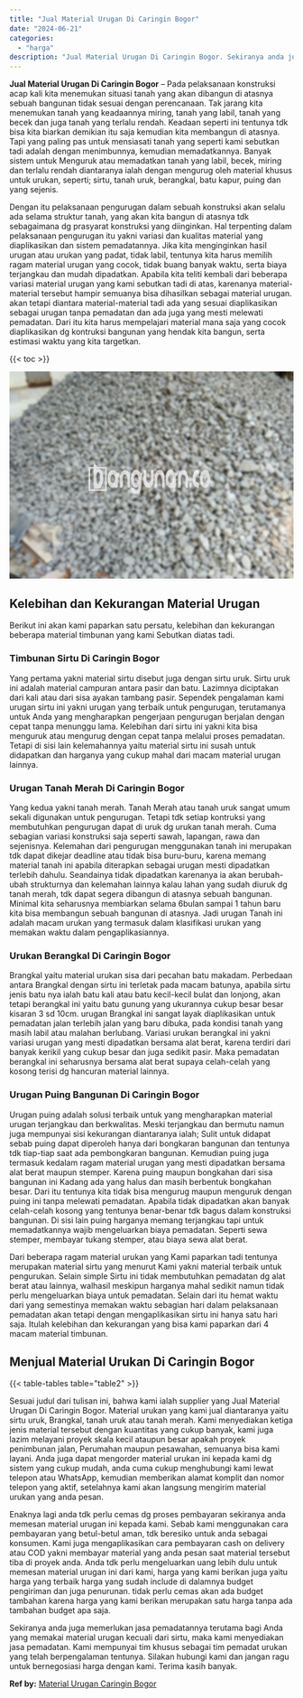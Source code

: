 ```yaml
---
title: "Jual Material Urugan Di Caringin Bogor"
date: "2024-06-21"
categories: 
  - "harga"
description: "Jual Material Urugan Di Caringin Bogor. Sekiranya anda juga memerlukan jasa pemadatannya terutama bagi Anda yang memakai material urugan kecuali dari sirtu,..."
---
```


**Jual Material Urugan Di Caringin Bogor** – Pada pelaksanaan konstruksi acap kali kita menemukan situasi tanah yang akan dibangun di atasnya sebuah bangunan tidak sesuai dengan perencanaan. Tak jarang kita menemukan tanah yang keadaannya miring, tanah yang labil, tanah yang becek dan juga tanah yang terlalu rendah. Keadaan seperti ini tentunya tdk bisa kita biarkan demikian itu saja kemudian kita membangun di atasnya. Tapi yang paling pas untuk mensiasati tanah yang seperti kami sebutkan tadi adalah dengan menimbunnya, kemudian memadatkannya. Banyak sistem untuk Menguruk atau memadatkan tanah yang labil, becek, miring dan terlalu rendah diantaranya ialah dengan mengurug oleh material khusus untuk urukan, seperti; sirtu, tanah uruk, berangkal, batu kapur, puing dan yang sejenis.

Dengan itu pelaksanaan pengurugan dalam sebuah konstruksi akan selalu ada selama struktur tanah, yang akan kita bangun di atasnya tdk sebagaimana dg prasyarat konstruksi yang diinginkan. Hal terpenting dalam pelaksanaan pengurugan itu yakni variasi dan kualitas material yang diaplikasikan dan sistem pemadatannya. Jika kita menginginkan hasil urugan atau urukan yang padat, tidak labil, tentunya kita harus memilih ragam material urugan yang cocok, tidak buang banyak waktu, serta biaya terjangkau dan mudah dipadatkan. Apabila kita teliti kembali dari beberapa variasi material urugan yang kami sebutkan tadi di atas, karenanya material-material tersebut hampir semuanya bisa dihasilkan sebagai material urugan. akan tetapi diantara material-material tadi ada yang sesuai diaplikasikan sebagai urugan tanpa pemadatan dan ada juga yang mesti melewati pemadatan. Dari itu kita harus mempelajari material mana saja yang cocok diaplikasikan dg kontruksi bangunan yang hendak kita bangun, serta estimasi waktu yang kita targetkan.

{{< toc >}}

![Jual Material Urugan Di Caringin Bogor](/images/jual-urugan-20.png)

## Kelebihan dan Kekurangan Material Urugan

Berikut ini akan kami paparkan satu persatu, kelebihan dan kekurangan beberapa material timbunan yang kami Sebutkan diatas tadi.

### Timbunan Sirtu Di Caringin Bogor

Yang pertama yakni material sirtu disebut juga dengan sirtu uruk. Sirtu uruk ini adalah material campuran antara pasir dan batu. Lazimnya diciptakan dari kali atau dari sisa ayakan tambang pasir. Sependek pengalaman kami urugan sirtu ini yakni urugan yang terbaik untuk pengurugan, terutamanya untuk Anda yang mengharapkan pengerjaan pengurugan berjalan dengan cepat tanpa menunggu lama. Kelebihan dari sirtu ini yakni kita bisa menguruk atau mengurug dengan cepat tanpa melalui proses pemadatan. Tetapi di sisi lain kelemahannya yaitu material sirtu ini susah untuk didapatkan dan harganya yang cukup mahal dari macam material urugan lainnya.

### Urugan Tanah Merah Di Caringin Bogor

Yang kedua yakni tanah merah. Tanah Merah atau tanah uruk sangat umum sekali digunakan untuk pengurugan. Tetapi tdk setiap kontruksi yang membutuhkan pengurugan dapat di uruk dg urukan tanah merah. Cuma sebagian variasi konstruksi saja seperti sawah, lapangan, rawa dan sejenisnya. Kelemahan dari pengurugan menggunakan tanah ini merupakan tdk dapat dikejar deadline atau tidak bisa buru-buru, karena memang material tanah ini apabila diterapkan sebagai urugan mesti dipadatkan terlebih dahulu. Seandainya tidak dipadatkan karenanya ia akan berubah-ubah strukturnya dan kelemahan lainnya kalau lahan yang sudah diuruk dg tanah merah, tdk dapat segera dibangun di atasnya sebuah bangunan. Minimal kita seharusnya membiarkan selama 6bulan sampai 1 tahun baru kita bisa membangun sebuah bangunan di atasnya. Jadi urugan Tanah ini adalah macam urukan yang termasuk dalam klasifikasi urukan yang memakan waktu dalam pengaplikasiannya.

### Urukan Berangkal Di Caringin Bogor

Brangkal yaitu material urukan sisa dari pecahan batu makadam. Perbedaan antara Brangkal dengan sirtu ini terletak pada macam batunya, apabila sirtu jenis batu nya ialah batu kali atau batu kecil-kecil bulat dan lonjong, akan tetapi berangkal ini yaitu batu gunung yang ukurannya cukup besar besar kisaran 3 sd 10cm. urugan Brangkal ini sangat layak diaplikasikan untuk pemadatan jalan terlebih jalan yang baru dibuka, pada kondisi tanah yang masih labil atau malahan berlubang. Variasi urukan berangkal ini yakni variasi urugan yang mesti dipadatkan bersama alat berat, karena terdiri dari banyak kerikil yang cukup besar dan juga sedikit pasir. Maka pemadatan berangkal ini seharusnya bersama alat berat supaya celah-celah yang kosong terisi dg hancuran material lainnya.

### Urugan Puing Bangunan Di Caringin Bogor

Urugan puing adalah solusi terbaik untuk yang mengharapkan material urugan terjangkau dan berkwalitas. Meski terjangkau dan bermutu namun juga mempunyai sisi kekurangan diantaranya ialah; Sulit untuk didapat sebab puing dapat diperoleh hanya dari bongkaran bangunan dan tentunya tdk tiap-tiap saat ada pembongkaran bangunan. Kemudian puing juga termasuk kedalam ragam material urugan yang mesti dipadatkan bersama alat berat maupun stemper. Karena puing maupun bongkahan dari sisa bangunan ini Kadang ada yang halus dan masih berbentuk bongkahan besar. Dari itu tentunya kita tidak bisa mengurug maupun menguruk dengan puing ini tanpa melewati pemadatan. Apabila tidak dipadatkan akan banyak celah-celah kosong yang tentunya benar-benar tdk bagus dalam konstruksi bangunan. Di sisi lain puing harganya memang terjangkau tapi untuk memadatkannya wajib mengeluarkan biaya pemadatan. Seperti sewa stemper, membayar tukang stemper, atau biaya sewa alat berat.

Dari beberapa ragam material urukan yang Kami paparkan tadi tentunya merupakan material sirtu yang menurut Kami yakni material terbaik untuk pengurukan. Selain simple Sirtu ini tidak membutuhkan pemadatan dg alat berat atau lainnya, walhasil meskipun harganya mahal sedikit namun tidak perlu mengeluarkan biaya untuk pemadatan. Selain dari itu hemat waktu dari yang semestinya memakan waktu sebagian hari dalam pelaksanaan pemadatan akan tetapi dengan mengaplikasikan sirtu ini hanya satu hari saja. Itulah kelebihan dan kekurangan yang bisa kami paparkan dari 4 macam material timbunan.

## Menjual Material Urukan Di Caringin Bogor

{{< table-tables table="table2" >}}

Sesuai judul dari tulisan ini, bahwa kami ialah supplier yang Jual Material Urugan Di Caringin Bogor. Material urukan yang kami jual diantaranya yaitu sirtu uruk, Brangkal, tanah uruk atau tanah merah. Kami menyediakan ketiga jenis material tersebut dengan kuantitas yang cukup banyak, kami juga lazim melayani proyek skala kecil ataupun besar apakah proyek penimbunan jalan, Perumahan maupun pesawahan, semuanya bisa kami layani. Anda juga dapat mengorder material urukan ini kepada kami dg sistem yang cukup mudah, anda cuma cukup menghubungi kami lewat telepon atau WhatsApp, kemudian memberikan alamat komplit dan nomor telepon yang aktif, setelahnya kami akan langsung mengirim material urukan yang anda pesan.

Enaknya lagi anda tdk perlu cemas dg proses pembayaran sekiranya anda memesan material urugan ini kepada kami. Sebab kami menggunakan cara pembayaran yang betul-betul aman, tdk beresiko untuk anda sebagai konsumen. Kami juga mengaplikasikan cara pembayaran cash on delivery atau COD yakni membayar material yang anda pesan saat material tersebut tiba di proyek anda. Anda tdk perlu mengeluarkan uang lebih dulu untuk memesan material urugan ini dari kami, harga yang kami berikan juga yaitu harga yang terbaik harga yang sudah include di dalamnya budget pengiriman dan juga penurunan. tidak perlu cemas akan ada budget tambahan karena harga yang kami berikan merupakan satu harga tanpa ada tambahan budget apa saja.

Sekiranya anda juga memerlukan jasa pemadatannya terutama bagi Anda yang memakai material urugan kecuali dari sirtu, maka kami menyediakan jasa pemadatan. Kami mempunyai tim khusus sebagai tim pemadat urukan yang telah berpengalaman tentunya. Silakan hubungi kami dan jangan ragu untuk bernegosiasi harga dengan kami. Terima kasih banyak.

**Ref by:** [Material Urugan Caringin Bogor](https://id.wikipedia.org/wiki/Material)
